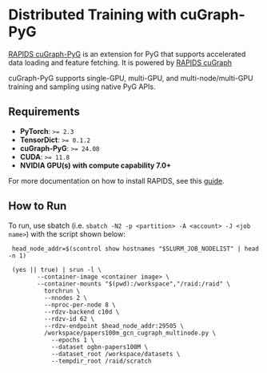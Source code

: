 # Distributed Training with cuGraph-PyG

[RAPIDS cuGraph-PyG](https://github.com/rapidsai/cugraph-gnn) is an extension for PyG that supports accelerated data loading and feature fetching. It is powered by [RAPIDS cuGraph](https://github.com/rapidsai/cugraph)

cuGraph-PyG supports single-GPU, multi-GPU, and multi-node/multi-GPU training and sampling using native PyG APIs.

## Requirements

- **PyTorch**: `>= 2.3`
- **TensorDict**: `>= 0.1.2`
- **cuGraph-PyG**: `>= 24.08`
- **CUDA**: `>= 11.8`
- **NVIDIA GPU(s) with compute capability 7.0+**

For more documentation on how to install RAPIDS, see this [guide](https://docs.rapids.ai/install/).

## How to Run

To run, use sbatch
(i.e. `sbatch -N2 -p <partition> -A <account> -J <job name>`)
with the script shown below:
```
 head_node_addr=$(scontrol show hostnames "$SLURM_JOB_NODELIST" | head -n 1)

 (yes || true) | srun -l \
        --container-image <container image> \
        --container-mounts "$(pwd):/workspace","/raid:/raid" \
          torchrun \
          --nnodes 2 \
          --nproc-per-node 8 \
          --rdzv-backend c10d \
          --rdzv-id 62 \
          --rdzv-endpoint $head_node_addr:29505 \
          /workspace/papers100m_gcn_cugraph_multinode.py \
            --epochs 1 \
            --dataset ogbn-papers100M \
            --dataset_root /workspace/datasets \
            --tempdir_root /raid/scratch
```